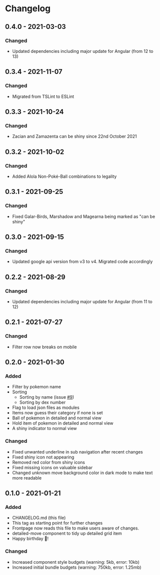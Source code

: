 # Changelog

## 0.4.0 - 2021-03-03
### Changed
- Updated dependencies including major update for Angular (from 12 to 13)

## 0.3.4 - 2021-11-07
### Changed
- Migrated from TSLint to ESLint

## 0.3.3 - 2021-10-24
### Changed
- Zacian and Zamazenta can be shiny since 22nd October 2021

## 0.3.2 - 2021-10-02
### Changed
- Added Alola Non-Poké-Ball combinations to legality

## 0.3.1 - 2021-09-25
### Changed
- Fixed Galar-Birds, Marshadow and Magearna being marked as "can be shiny"

## 0.3.0 - 2021-09-15
### Changed
- Updated google api version from v3 to v4. Migrated code accordingly

## 0.2.2 - 2021-08-29
### Changed
- Updated dependencies including major update for Angular (from 11 to 12)

## 0.2.1 - 2021-07-27
### Changed
- Filter row now breaks on mobile

## 0.2.0 - 2021-01-30
### Added
- Filter by pokemon name
- Sorting
    - Sorting by name (issue [#9])
    - Sorting by dex number
- Flag to load json files as modules
- Items now guess their category if none is set
- Ball of pokemon in detailed and normal view
- Hold item of pokemon in detailed and normal view
- A shiny indicator to normal view
    
### Changed
- Fixed unwanted underline in sub navigation after recent changes 
- Fixed shiny icon not appearing 
- Removed red color from shiny icons
- Fixed missing icons on valuable sidebar
- Changed unknown move background color in dark mode to make text more readable

## 0.1.0 - 2021-01-21
### Added
- CHANGELOG.md (this file)
- This tag as starting point for further changes
- Frontpage now reads this file to make users aware of changes.
- detailed-move component to tidy up detailed grid item
- Happy birthday 🥝!

### Changed
- Increased component style budgets (warning: 5kb, error: 10kb)
- Increased initial bundle budgets (warning: 750kb, error: 1.25mb)


[#9]: https://github.com/koenigderluegner/poketrades/issues/9
